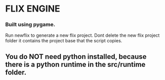 # FLIX ENGINE
### Built using pygame.

Run newflix to generate a new flix project.
Dont delete the new flix project folder it contains the project base that the script copies.

## You do NOT need python installed, because there is a python runtime in the src/runtime folder.

